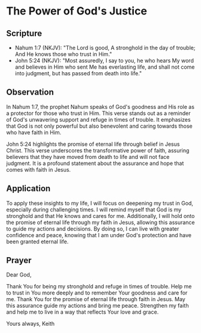 # The Power of God's Justice

## Scripture

- Nahum 1:7 (NKJV): "The Lord is good, A stronghold in the day of trouble; And He knows those who trust in Him."
- John 5:24 (NKJV): "Most assuredly, I say to you, he who hears My word and believes in Him who sent Me has everlasting life, and shall not come into judgment, but has passed from death into life."

## Observation

In Nahum 1:7, the prophet Nahum speaks of God's goodness and His role as a protector for those who trust in Him. This verse stands out as a reminder of God's unwavering support and refuge in times of trouble. It emphasizes that God is not only powerful but also benevolent and caring towards those who have faith in Him.

John 5:24 highlights the promise of eternal life through belief in Jesus Christ. This verse underscores the transformative power of faith, assuring believers that they have moved from death to life and will not face judgment. It is a profound statement about the assurance and hope that comes with faith in Jesus.

## Application

To apply these insights to my life, I will focus on deepening my trust in God, especially during challenging times. I will remind myself that God is my stronghold and that He knows and cares for me. Additionally, I will hold onto the promise of eternal life through my faith in Jesus, allowing this assurance to guide my actions and decisions. By doing so, I can live with greater confidence and peace, knowing that I am under God's protection and have been granted eternal life.

## Prayer

Dear God,

Thank You for being my stronghold and refuge in times of trouble. Help me to trust in You more deeply and to remember Your goodness and care for me. Thank You for the promise of eternal life through faith in Jesus. May this assurance guide my actions and bring me peace. Strengthen my faith and help me to live in a way that reflects Your love and grace.

Yours always,
Keith
